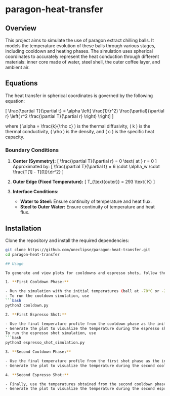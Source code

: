 # paragon-heat-transfer


## Overview

This project aims to simulate the use of paragon extract chilling balls. It models the temperature evolution of these balls through various stages, including cooldown and heating phases. The simulation uses spherical coordinates to accurately represent the heat conduction through different materials: inner core made of water, steel shell, the outer coffee layer, and ambient air.

## Equations

The heat transfer in spherical coordinates is governed by the following equation:

\[
\frac{\partial T}{\partial t} = \alpha \left[ \frac{1}{r^2} \frac{\partial}{\partial r} \left( r^2 \frac{\partial T}{\partial r} \right) \right]
\]

where \( \alpha = \frac{k}{\rho c} \) is the thermal diffusivity, \( k \) is the thermal conductivity, \( \rho \) is the density, and \( c \) is the specific heat capacity.

### Boundary Conditions

1. **Center (Symmetry):**
   \[
   \frac{\partial T}{\partial r} = 0 \text{ at } r = 0
   \]
   Approximated by:
   \[
   \frac{\partial T}{\partial t} = 6 \cdot \alpha_w \cdot \frac{T[1] - T[0]}{dr^2}
   \]

2. **Outer Edge (Fixed Temperature):**
   \[
   T_{\text{outer}} = 293 \text{ K}
   \]

3. **Interface Conditions:**
   - **Water to Steel:** Ensure continuity of temperature and heat flux.
   - **Steel to Outer Water:** Ensure continuity of temperature and heat flux.


## Installation

Clone the repository and install the required dependencies:

```bash
git clone https://github.com/uneclipse/paragon-heat-transfer.git
cd paragon-heat-transfer

## Usage

To generate and view plots for cooldowns and espresso shots, follow these steps:

1. **First Cooldown Phase:**

- Run the simulation with the initial temperatures (ball at -70°C or -20°C). You will need to modify these temperatures in the file 'cooldown.py'.
- To run the cooldown simulation, use
```bash
python3 cooldown.py

2. **First Espresso Shot:**

- Use the final temperature profile from the cooldown phase as the initial temperature for the espresso shot simulation.
- Generate the plot to visualize the temperature during the espresso shot phase.
To run the espresso shot simulation, use
```bash
python3 espresso_shot_simulation.py

3. **Second Cooldown Phase:**

- Use the final temperature profile from the first shot phase as the initial temperature for the paragon ball.
- Generate the plot to visualize the temperature during the second cooldown.

4. **Second Espresso Shot:**

- Finally, use the temperatures obtained from the second cooldown phase as the initial temperature for the second espresso shot simulation.
- Generate the plot to visualize the temperature during the second espresso shot phase.





